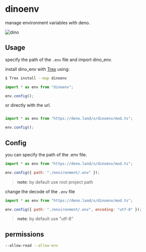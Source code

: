 # dinoenv

manage environment variables with deno.

![dino](https://encrypted-tbn0.gstatic.com/images?q=tbn:ANd9GcQCnBgTJHCBq_7NCZbc74znXLlJ1n5wq7ZXF_xJPXZiPBrP0Jan&s)

## Usage
specify the path of the `.env` file and import dino_env.

install dino_env with [Trex](https://deno.land/x/trex) using:

``` sh
$ Trex install --map dinoenv
```

``` javascript
import * as env from "dinoenv";

env.config();
```

or directly with the url.

``` javascript

import * as env from "https://deno.land/x/dinoenv/mod.ts";

env.config();

```

## Config

you can specify the path of the .env file.


``` javascript
import * as env from "https://deno.land/x/dinoenv/mod.ts";

env.config({ path: "./environment/.env" });

```
> **note**: by default use root project path


change the decode of the `.env` file

``` javascript
import * as env from "https://deno.land/x/dinoenv/mod.ts";

env.config({ path: "./environment/.env", encoding: "utf-8" });

```
> **note**: by default use "utf-8"

## permissions

``` sh
--allow-read --allow-env
```
